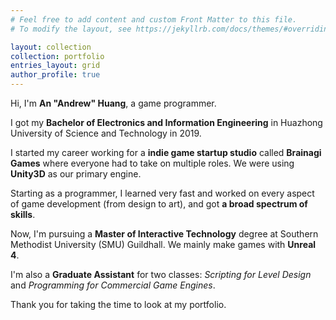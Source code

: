 ```yaml
---
# Feel free to add content and custom Front Matter to this file.
# To modify the layout, see https://jekyllrb.com/docs/themes/#overriding-theme-defaults

layout: collection
collection: portfolio
entries_layout: grid
author_profile: true
---
```


Hi, I'm **An "Andrew" Huang**, a game programmer.

I got my **Bachelor of Electronics and Information Engineering** in Huazhong University of Science and Technology in 2019.

I started my career working for a **indie game startup studio** called **Brainagi Games** where everyone had to take on multiple roles. We were using **Unity3D** as our primary engine.

Starting as a programmer, I learned very fast and worked on every aspect of game development (from design to art), and got **a broad spectrum of skills**.

Now, I'm pursuing a **Master of Interactive Technology** degree at Southern Methodist University (SMU) Guildhall. We mainly make games with **Unreal 4**.

I'm also a **Graduate Assistant** for two classes: *Scripting for Level Design* and *Programming for Commercial Game Engines*.

Thank you for taking the time to look at my portfolio.
